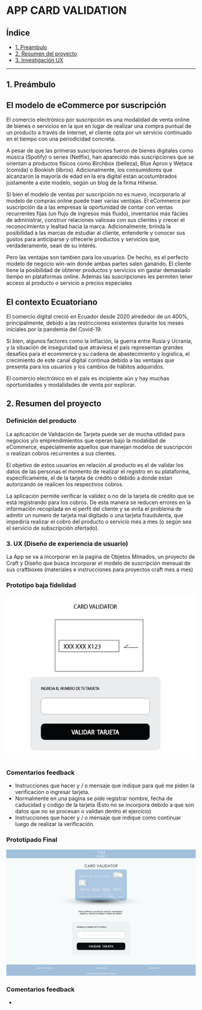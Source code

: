 
# APP CARD VALIDATION

## Índice

* [1. Preámbulo](#1-preámbulo)
* [2. Resumen del proyecto](#2-Resumen-del-proyecto)
* [3. Investigación UX ](#3UX)


***

## 1. Preámbulo

## El modelo de eCommerce por suscripción

El comercio electrónico por suscripción es una modalidad de venta online de bienes o servicios en la que en lugar de realizar una compra puntual de un producto a través de Internet, el cliente opta por un servicio continuado en el tiempo con una periodicidad concreta.

A pesar de que las primeras suscripciones fueron de bienes digitales como música (Spotify) o series (Netflix), han  aparecido más suscripciones que se orientan a productos físicos como Birchbox (belleza), Blue Apron y Wetaca (comida) o Bookish (libros). Adicionalmente, los consumidores que alcanzaron la mayoría de edad en la era digital están acostumbrados justamente a este modelo, según un blog de la firma Hitwise. 

Si bien el modelo de ventas por suscripción no es nuevo, incorporarlo al modelo de compras online puede traer varias ventajas. El eCommerce por suscripción da a las empresas la oportunidad de contar con ventas recurrentes fijas (un flujo de ingresos más fluido), inventarios más fáciles de administrar, construir relaciones valiosas con sus clientes y crecer el reconocimiento y lealtad hacia la marca. Adicionalmente, brinda la posibilidad a las marcas de estudiar al cliente, entenderle y conocer sus gustos para anticiparse y ofrecerle productos y servicios que, verdaderamente, sean de su interés.

Pero las ventajas son tambien para los usuarios. De hecho, es el perfecto modelo de negocio win-win donde ambas partes salen ganando. El cliente tiene la posibilidad de obtener productos y servicios sin gastar demasiado tiempo en plataformas online. Además las suscripciones les permiten tener acceso al producto o servicio a precios especiales


## El contexto Ecuatoriano

El comercio digital creció en Ecuador desde 2020 alrededor de un 400%, principalmente, debido a las restricciones existentes durante los meses iniciales por la pandemia del Covid-19. 

Si bien, algunos factores como la inflación, la guerra entre Rusia y Ucrania, y la situación de inseguridad que atraviesa el país representan grandes desafíos para el ecommerce y su cadena de abastecimiento y logística, el crecimiento de este canal digital continua debido a las ventajas que presenta para los usuarios y los cambios de hábitos adquiridos.

El comercio electrónico en el país es incipiente aún y hay muchas oportunidades y modalidades de venta por explorar.


## 2. Resumen del proyecto

### Definición del producto

La aplicación de Validación de Tarjeta puede ser de mucha utilidad para negocios y/o emprendimientos que operan bajo la modalidad de eCommerce, especialmente aquellos que manejan modelos de suscripción o realizan cobros recurrentes a sus clientes. 

El objetivo de estos usuarios en relación al producto es el de validar los datos de las personas el momento de realizar el registro en su plataforma, especificamente, el de la tarjeta de crédito o débido a donde estan autorizando se realicen los respectivos cobros. 

La aplicación permite verificar la validez o no de la tarjeta de crédito que se está registrando para los cobros. De esta manera se reducen errores en la información recopilada en el perfil del cliente y se evita el problema de admitir un numero de tarjeta mal digitado o una tarjeta fraudulenta, que impediría realizar el cobro del producto o servicio mes a mes (o según sea el servicio de subscripción ofertado). 


### 3. UX (Diseño de experiencia de usuario)

La App se va a incorporar en la pagina de Objetos Mimados, un proyecto de Craft y Diseño que busca incorporar el modelo de suscripción mensual de sus craftboxes (materiales e instrucciones para proyectos craft mes a mes)

### Prototipo baja fidelidad

![](./src/imagenes/MAQUETA%20SIMPLE.jpg)


### Comentarios feedback

- Instrucciones que hacer y / o mensaje que indique para qué me piden la verificación o ingresar tarjeta.
- Normalmente en una página se pide registrar nombre, fecha de caducidad y codigo de la tarjeta (Esto no se incorpora debido a que son datos que no se procesan o validan dentro el ejercicio)
- Instrucciones que hacer y / o mensaje que indique como continuar luego de realizar la verificación.

### Prototipado Final

![maqueta-modificada](./src/imagenes/MAQUETA%20MODIFICADA-04.jpg)

### Comentarios feedback

-
